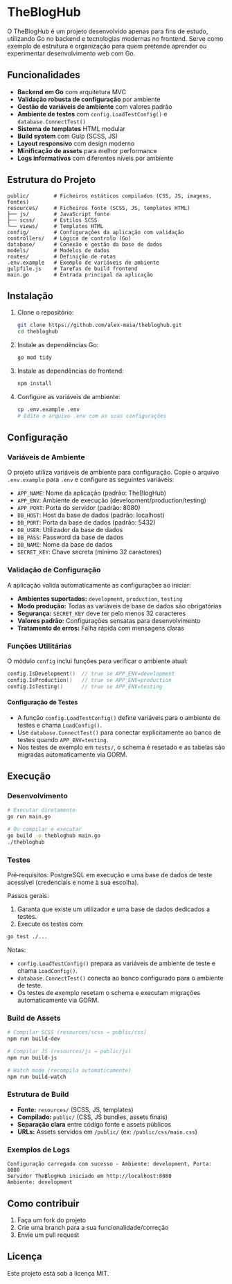 # TheBlogHub

O TheBlogHub é um projeto desenvolvido apenas para fins de estudo, utilizando Go no backend e tecnologias modernas no frontend. Serve como exemplo de estrutura e organização para quem pretende aprender ou experimentar desenvolvimento web com Go.

## Funcionalidades

- **Backend em Go** com arquitetura MVC
- **Validação robusta de configuração** por ambiente
- **Gestão de variáveis de ambiente** com valores padrão
- **Ambiente de testes** com `config.LoadTestConfig()` e `database.ConnectTest()`
- **Sistema de templates** HTML modular
- **Build system** com Gulp (SCSS, JS)
- **Layout responsivo** com design moderno
- **Minificação de assets** para melhor performance
- **Logs informativos** com diferentes níveis por ambiente

## Estrutura do Projeto

```
public/        # Ficheiros estáticos compilados (CSS, JS, imagens, fontes)
resources/     # Ficheiros fonte (SCSS, JS, templates HTML)
├── js/        # JavaScript fonte
├── scss/      # Estilos SCSS
└── views/     # Templates HTML
config/        # Configurações da aplicação com validação
controllers/   # Lógica de controlo (Go)
database/      # Conexão e gestão da base de dados
models/        # Modelos de dados
routes/        # Definição de rotas
.env.example   # Exemplo de variáveis de ambiente
gulpfile.js    # Tarefas de build frontend
main.go        # Entrada principal da aplicação
```

## Instalação

1. Clone o repositório:
   ```bash
   git clone https://github.com/alex-maia/thebloghub.git
   cd thebloghub
   ```
2. Instale as dependências Go:
   ```bash
   go mod tidy
   ```
3. Instale as dependências do frontend:
   ```bash
   npm install
   ```
4. Configure as variáveis de ambiente:
   ```bash
   cp .env.example .env
   # Edite o arquivo .env com as suas configurações
   ```

## Configuração

### Variáveis de Ambiente

O projeto utiliza variáveis de ambiente para configuração. Copie o arquivo `.env.example` para `.env` e configure as seguintes variáveis:

- `APP_NAME`: Nome da aplicação (padrão: TheBlogHub)
- `APP_ENV`: Ambiente de execução (development/production/testing)
- `APP_PORT`: Porta do servidor (padrão: 8080)
- `DB_HOST`: Host da base de dados (padrão: localhost)
- `DB_PORT`: Porta da base de dados (padrão: 5432)
- `DB_USER`: Utilizador da base de dados
- `DB_PASS`: Password da base de dados
- `DB_NAME`: Nome da base de dados
- `SECRET_KEY`: Chave secreta (mínimo 32 caracteres)

### Validação de Configuração

A aplicação valida automaticamente as configurações ao iniciar:

- **Ambientes suportados:** `development`, `production`, `testing`
- **Modo produção:** Todas as variáveis de base de dados são obrigatórias
- **Segurança:** `SECRET_KEY` deve ter pelo menos 32 caracteres
- **Valores padrão:** Configurações sensatas para desenvolvimento
- **Tratamento de erros:** Falha rápida com mensagens claras

### Funções Utilitárias

O módulo `config` inclui funções para verificar o ambiente atual:

```go
config.IsDevelopment()  // true se APP_ENV=development
config.IsProduction()   // true se APP_ENV=production
config.IsTesting()      // true se APP_ENV=testing
```

#### Configuração de Testes

- A função `config.LoadTestConfig()` define variáveis para o ambiente de testes e chama `LoadConfig()`.
- Use `database.ConnectTest()` para conectar explicitamente ao banco de testes quando `APP_ENV=testing`.
- Nos testes de exemplo em `tests/`, o schema é resetado e as tabelas são migradas automaticamente via GORM.

## Execução

### Desenvolvimento

```bash
# Executar diretamente
go run main.go

# Ou compilar e executar
go build -o thebloghub main.go
./thebloghub
```

### Testes

Pré‑requisitos: PostgreSQL em execução e uma base de dados de teste acessível (credenciais e nome à sua escolha).

Passos gerais:

1. Garanta que existe um utilizador e uma base de dados dedicados a testes.
2. Execute os testes com:

```bash
go test ./...
```

Notas:

- `config.LoadTestConfig()` prepara as variáveis de ambiente de teste e chama `LoadConfig()`.
- `database.ConnectTest()` conecta ao banco configurado para o ambiente de teste.
- Os testes de exemplo resetam o schema e executam migrações automaticamente via GORM.

### Build de Assets

```bash
# Compilar SCSS (resources/scss → public/css)
npm run build-dev

# Compilar JS (resources/js → public/js)
npm run build-js

# Watch mode (recompila automaticamente)
npm run build-watch
```

### Estrutura de Build

- **Fonte:** `resources/` (SCSS, JS, templates)
- **Compilado:** `public/` (CSS, JS bundles, assets finais)
- **Separação clara** entre código fonte e assets públicos
- **URLs:** Assets servidos em `/public/` (ex: `/public/css/main.css`)

### Exemplos de Logs

```
Configuração carregada com sucesso - Ambiente: development, Porta: 8080
Servidor TheBlogHub iniciado em http://localhost:8080
Ambiente: development
```

## Como contribuir

1. Faça um fork do projeto
2. Crie uma branch para a sua funcionalidade/correção
3. Envie um pull request

## Licença

Este projeto está sob a licença MIT.
